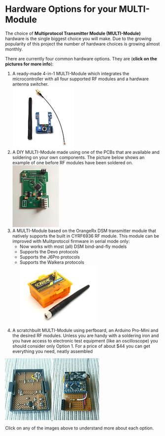 # Hardware Options for your MULTI-Module

The choice of **Multiprotocol Transmitter Module (MULTI-Module)** hardware is the single biggest choice you will make.  Due to the growing popularity of this project the number of hardware choices is growing almost monthly.  

There are currently four common hardware options.  They are (**click on the pictures for more info**):

1. A ready-made 4-in-1 MULTI-Module which integrates the microcontroller with all four supported RF modules and a hardware antenna switcher.  
[<img src="images/4-in-1_Module_BG.jpeg" width="200" height="200" />](Module_BG_4-in-1.md)
1. A DIY MULTI-Module made using one of the PCBs that are available and soldering on your own components. The picture below shows an example of one before RF modules have been soldered on.  
[<img src="images/Multiprotocol_3.2.jpeg" width="150" height="200" />](Module_Build_yourself_PCB.md)
1. A MULTI-Module based on the OrangeRx DSM transmitter module that natively supports the built in CYRF6936 RF module. This module can be improved with Mulitprotocol firmware in serial mode only:  
   - Now works with most (all) DSM bind-and-fly models  
   - Supports the Devo protocols
   - Supports the J6Pro protocols   
   - Supports the Walkera protocols   
[<img src="images/OrangeRx_Module.jpg" width="250" height="200" />](Module_OrangeRx.md)
1. A scratchbuilt MULTI-Module using perfboard, an Arduino Pro-Mini and the desired RF modules.
Unless you are handy with a soldering iron and you have access to electronic test equipment (like an oscilloscope) you should consider only Option 1.  For a price of about $44 you can get everything you need, neatly assembled 

[<img src="images/Module_perfboard1.jpeg" width="150" height="200" />  <img src="images/Module_perfboard2.jpeg" width="150" height="200" />](Module_Build_From_Scratch.md)

Click on any of the images above to understand more about each option.

